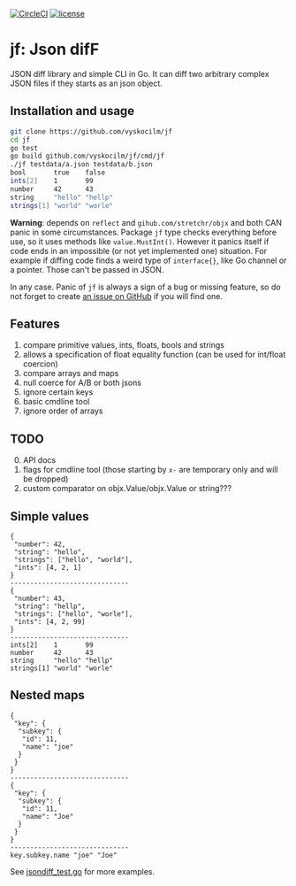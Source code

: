 [![CircleCI](https://circleci.com/gh/vyskocilm/jf.svg?style=svg)](https://circleci.com/gh/vyskocilm/jf) [![license](https://img.shields.io/badge/license-bsd--3--clause-green)](https://raw.githubusercontent.com/vyskocilm/jf/master/LICENSE)

# jf: Json difF

JSON diff library and simple CLI in Go. It can diff two arbitrary complex JSON
files if they starts as an json object.


## Installation and usage

```sh
git clone https://github.com/vyskocilm/jf
cd jf
go test
go build github.com/vyskocilm/jf/cmd/jf
./jf testdata/a.json testdata/b.json
bool       true    false
ints[2]    1       99
number     42      43
string     "hello" "hellp"
strings[1] "world" "worle"
```

**Warning**: depends on `reflect` and `gihub.com/stretchr/objx` and both CAN
panic in some circumstances.  Package `jf` type checks everything before use,
so it uses methods like `value.MustInt()`. However it panics itself if code ends
in an impossible (or not yet implemented one) situation. For example if
diffing code finds a weird type of `interface{}`, like Go channel or a pointer.
Those can't be passed in JSON.

In any case. Panic of `jf` is always a sign of a bug or missing feature, so do
not forget to create [an issue on GitHub](https://github.com/vyskocilm/jf/issues)
if you will find one.

## Features

1. compare primitive values, ints, floats, bools and strings
2. allows a specification of float equality function (can be used for int/float coercion)
3. compare arrays and maps
4. null coerce for A/B or both jsons
5. ignore certain keys
6. basic cmdline tool
7. ignore order of arrays

## TODO

0. API docs
1. flags for cmdline tool (those starting by `x-` are temporary only and will be dropped)
2. custom comparator on objx.Value/objx.Value or string???

## Simple values
```
{
 "number": 42,
 "string": "hello",
 "strings": ["hello", "world"],
 "ints": [4, 2, 1]
}
------------------------------
{
 "number": 43,
 "string": "hellp",
 "strings": ["hello", "worle"],
 "ints": [4, 2, 99]
}
------------------------------
ints[2]    1       99
number     42      43
string     "hello" "hellp"
strings[1] "world" "worle"
```

## Nested maps

```
{
 "key": {
  "subkey": {
   "id": 11,
   "name": "joe"
  }
 }
}
------------------------------
{
 "key": {
  "subkey": {
   "id": 11,
   "name": "Joe"
  }
 }
}
------------------------------
key.subkey.name "joe" "Joe"
```

See [jsondiff_test.go](jsondiff_test.go) for more examples.
